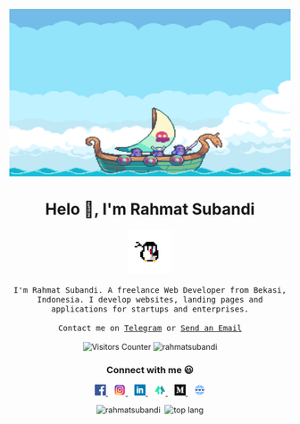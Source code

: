 <p align="center">
  <img src="https://raw.githubusercontent.com/rahmatsubandi/rahmatsubandi/master/image/ship.gif" width="1584px" height="300px">
 </p>

<h1 align="center">Helo 👋, I'm Rahmat Subandi</h1>

<p align="center">
  <img src="https://raw.githubusercontent.com/rahmatsubandi/rahmatsubandi/master/image/penguin.gif" width="80px">
  <br><br>
  <samp>
I'm Rahmat Subandi. A freelance Web Developer from Bekasi, Indonesia. I  develop websites, landing pages and applications for startups and enterprises. 
     <br><br>Contact me on <a href="https://t.me/rhmtinn" target="_blank">Telegram</a> or <a href="mailto:rhmtin12@gmail.com" target="_blank">Send an Email</a>
  </samp>
<br><br>
    <img src="https://visitor-badge.glitch.me/badge?page_id=rahmatsubandi.rahmatsubandi" alt="Visitors Counter">
    <img src="https://komarev.com/ghpvc/?username=rahmatsubandi&label=Profile%20views&color=1abc9c&style=flat" alt="rahmatsubandi" />
</p>

<h3 align="center">Connect with me 😃</h3>

<p align="center">
  <a href="https://www.facebook.com/subandi12" target="_blank">
    <img height="20" src="https://raw.githubusercontent.com/rahmatsubandi/rahmatsubandi/master/image/fb.png" alt="Facebook link to profile" />
  </a>&nbsp;&nbsp;

  <a href="https://instagram.com/rhmtin/" target="_blank">
    <img height="20" src="https://raw.githubusercontent.com/rahmatsubandi/rahmatsubandi/master/image/ig.png" alt="Instagram link to profile" />
  </a>&nbsp;&nbsp;

  <a href="https://linkedin.com/in/rahmat-subandi-7238391b4" target="_blank">
    <img height="20" src="https://raw.githubusercontent.com/rahmatsubandi/rahmatsubandi/master/image/linked.png" alt="LinkedIn link to profile" />
  </a>&nbsp;&nbsp;

  <a href="https://linktr.ee/rahmatsubandi" target="_blank">
    <img height="20" src="https://raw.githubusercontent.com/rahmatsubandi/rahmatsubandi/master/image/linnktree.png" alt="Linktree link to profile" />
  </a>&nbsp;&nbsp;
  
  <a href="https://medium.com/@rhmtin12" target="_blank">
    <img height="20" src="https://raw.githubusercontent.com/rahmatsubandi/rahmatsubandi/master/image/medium.png" alt="Medium link to profile" />
  </a>&nbsp;&nbsp;
  
  <a href="https://rhmtin.com" target="_blank">
    <img height="20" src="https://raw.githubusercontent.com/rahmatsubandi/rahmatsubandi/master/image/www.jpg" alt="WWW link to profile" />
  </a>
</p>

<p align="center">
  <img src="https://github-readme-stats.vercel.app/api?username=rahmatsubandi&show_icons=true&theme=gotham" alt="rahmatsubandi" />&nbsp;
  <img src="https://github-readme-stats.vercel.app/api/top-langs/?username=rahmatsubandi&layout=compact&theme=gotham" alt="top lang" />
</p>
